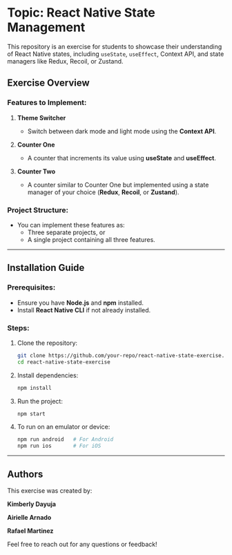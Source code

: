 # Topic: React Native State Management 

This repository is an exercise for students to showcase their understanding of React Native states, including `useState`, `useEffect`, Context API, and state managers like Redux, Recoil, or Zustand.

## Exercise Overview

### Features to Implement:
1. **Theme Switcher**  
   - Switch between dark mode and light mode using the **Context API**.

2. **Counter One**  
   - A counter that increments its value using **useState** and **useEffect**.

3. **Counter Two**  
   - A counter similar to Counter One but implemented using a state manager of your choice (**Redux**, **Recoil**, or **Zustand**).

### Project Structure:
- You can implement these features as:
  - Three separate projects, or
  - A single project containing all three features.

---

## Installation Guide

### Prerequisites:
- Ensure you have **Node.js** and **npm** installed.
- Install **React Native CLI** if not already installed.

### Steps:
1. Clone the repository:
   ```bash
   git clone https://github.com/your-repo/react-native-state-exercise.git
   cd react-native-state-exercise
   ```

2. Install dependencies:
   ```bash
   npm install
   ```

3. Run the project:
   ```bash
   npm start
   ```

4. To run on an emulator or device:
   ```bash
   npm run android   # For Android
   npm run ios       # For iOS
   ```

---

## Authors
This exercise was created by:

**Kimberly Dayuja**

**Airielle Arnado**

**Rafael Martinez**  

Feel free to reach out for any questions or feedback!  
